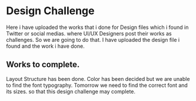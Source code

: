   # Design Challenge

  Here i have uploaded the works that i done for Design files which i found in Twitter or social medias. where UI/UX Designers post their works as challenges. So we are going to do that. I have uploaded the design file i found and the work i have done.

  ## Works to complete. 

  Layout Structure has been done. Color has been decided but we are unable to find the font typography. 
  Tomorrow we need to find the correct font and its sizes. so that this design challenge may complete.
